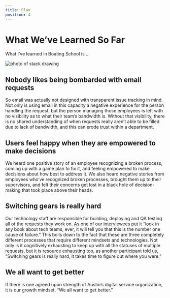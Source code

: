 ```yaml
---
title: Plan
position: 4
---
```


# What We’ve Learned So Far

What I’ve learned in Boating School is …

![photo of stack drawing](/uploads/stackdrawing.jpg)

## Nobody likes being bombarded with email requests
So email was actually not designed with transparent issue tracking in mind. Not only is using email in this capacity a negative experience for the person handling the request, but the person managing those employees is left with no visibility as to what their team’s bandwidth is. Without that visibility, there is no shared understanding of when requests really aren’t able to be filled due to lack of bandwidth, and this can erode trust within a department.

## Users feel happy when they are empowered to make decisions
We heard one positive story of an employee recognizing a broken process, coming up with a game plan to fix it, and feeling empowered to make decisions about how best to address it. We also heard negative stories from employees who’ve recognized broken processes, brought them up to their supervisors, and felt their concerns get lost in a black hole of decision-making that took place above their heads.

## Switching gears is really hard
Our technology staff are responsible for building, deploying and QA testing all of the requests they work on. As one of our interviewees put it “look in any book about tech teams, ever, it will tell you that this is the number one cause of failure.” This boils down to the fact that these are three completely different processes that require different mindsets and technologies. Not only is it cognitively exhausting to keep up with all the statuses of multiple requests, but it is resource exhausting too, as another participant told us, “Switching gears is really hard, it takes time to figure out where you were.”

## We all want to get better
If there is one agreed upon strength of Austin’s digital service organization, it is our growth mindset. “We all want to get better.”
